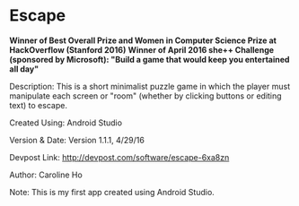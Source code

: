 # Escape

**Winner of Best Overall Prize and Women in Computer Science Prize at HackOverflow (Stanford 2016)**
**Winner of April 2016 she++ Challenge (sponsored by Microsoft): "Build a game that would keep you entertained all day"**

Description: This is a short minimalist puzzle game in which the player must manipulate each screen or "room" (whether by clicking buttons or editing text) to escape.

Created Using: Android Studio

Version & Date: Version 1.1.1, 4/29/16

Devpost Link: http://devpost.com/software/escape-6xa8zn

Author: Caroline Ho

Note: This is my first app created using Android Studio.
